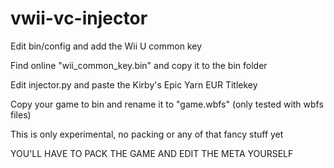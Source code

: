 # vwii-vc-injector

Edit bin/config and add the Wii U common key

Find online "wii_common_key.bin" and copy it to the bin folder

Edit injector.py and paste the Kirby's Epic Yarn EUR Titlekey

Copy your game to bin and rename it to "game.wbfs" (only tested with wbfs files)

This is only experimental, no packing or any of that fancy stuff yet

YOU'LL HAVE TO PACK THE GAME AND EDIT THE META YOURSELF
